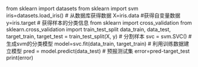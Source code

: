 from sklearn import datasets
from sklearn import svm
iris=datasets.load_iris() # 从数据库获得数据
X=iris.data #获得自变量数据
y=iris.target  # 获得样本的分类信息
from sklearn import cross_validation
from sklearn.cross_validation import train_test_split
data_train, data_test, target_train, target_test = train_test_split(X, y) # 分割样本
svc = svm.SVC()  # 生成svm的分类模型
model=svc.fit(data_train, target_train)  # 利用训练数据建立模型
pred = model.predict(data_test)  # 预报测试集
error=pred-target_test
print(error)
